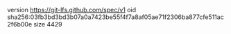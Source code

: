 version https://git-lfs.github.com/spec/v1
oid sha256:03fb3bd3bd3b07a0a7423be55f4f7a8af05ae71f2306ba877cfe511ac2f6b00e
size 4429
